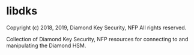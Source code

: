 # libdks
 Copyright (c) 2018, 2019, Diamond Key Security, NFP
 All rights reserved.
 

Collection of Diamond Key Security, NFP resources for connecting to and
manipulating the Diamond HSM.